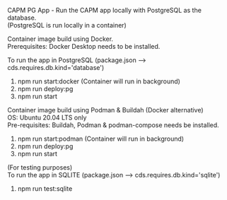 CAPM PG App - Run the CAPM app locally with PostgreSQL as the database.  
(PostgreSQL is run locally in a container)

Container image build using Docker.  
Prerequisites: Docker Desktop needs to be installed.  

To run the app in PostgreSQL (package.json --> cds.requires.db.kind='database')  
1. npm run start:docker (Container will run in background)  
2. npm run deploy:pg
3. npm run start

Container image build using Podman & Buildah (Docker alternative)  
OS: Ubuntu 20.04 LTS only  
Pre-requisites: Buildah, Podman & podman-compose needs be installed.  
1. npm run start:podman (Container will run in background)
2. npm run deploy:pg
3. npm run start

(For testing purposes)   
To run the app in SQLITE (package.json --> cds.requires.db.kind='sqlite')  
1. npm run test:sqlite
